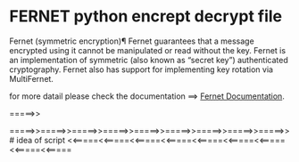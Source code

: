 # FERNET python encrept decrypt file

Fernet (symmetric encryption)¶
Fernet guarantees that a message encrypted using it cannot be manipulated or read without the key. Fernet is an implementation of symmetric (also known as “secret key”) authenticated cryptography. Fernet also has support for implementing key rotation via MultiFernet.


 for more datail please check the documentation ==> [Fernet Documentation](https://cryptography.io/en/latest/fernet/).
 
=====>>

=====>>=====>>=====>>=====>>=====>>=====>>=====>>=====>>=====>> # idea of script <<=====<<=====<<=====<<=====<<=====<<=====<<=====<<=====<<=====


